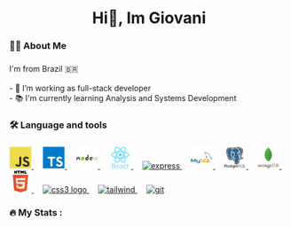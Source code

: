 <h1 align="center">Hi👋, Im Giovani</h1>

###

<h3 align="left">👩‍💻  About Me</h3>

###

<p align="left">I'm from Brazil 🇧🇷<br><br>- 🔭 I’m working as full-stack developer <br> - 📚 I'm currently learning Analysis and Systems Development <br></p>

###

<h3 align="left">🛠 Language and tools</h3>

###
<p  align="left">
  <a  href="https://developer.mozilla.org/en-US/docs/Web/JavaScript"  target="_blank"  rel="noreferrer">  
    <img  src="https://raw.githubusercontent.com/devicons/devicon/master/icons/javascript/javascript-original.svg"  alt="javascript"  width="40"  height="40"/>  
  </a>  
  <img width="12" /> 
  <a  href="https://www.typescriptlang.org/"  target="_blank"  rel="noreferrer"> 
    <img  src="https://raw.githubusercontent.com/devicons/devicon/master/icons/typescript/typescript-original.svg"  alt="typescript"  width="40"  height="40"/> 
  </a>
  <img width="12" />
  <a  href="https://nodejs.org"  target="_blank"  rel="noreferrer">  
    <img  src="https://raw.githubusercontent.com/devicons/devicon/master/icons/nodejs/nodejs-original-wordmark.svg"  alt="nodejs"  width="40"  height="40"/>  
  </a>
  <img width="12" />
  <a  href="https://reactjs.org/"  target="_blank"  rel="noreferrer">  
    <img  src="https://raw.githubusercontent.com/devicons/devicon/master/icons/react/react-original-wordmark.svg"  alt="react"  width="40"  height="40"/>  
  </a>
  <img width="12" />  
  <a  href="https://expressjs.com"  target="_blank"  rel="noreferrer">  
    <img  src="https://cdn.jsdelivr.net/gh/devicons/devicon/icons/express/express-original.svg"  alt="express"  width="40"  height="40"/>  
  </a>
  <img width="12" />  
  <a  href="https://www.mysql.com/"  target="_blank"  rel="noreferrer"> 
    <img  src="https://raw.githubusercontent.com/devicons/devicon/master/icons/mysql/mysql-original-wordmark.svg"  alt="mysql"  width="40"  height="40"/> 
  </a>
  <img width="12" /> 
  <a  href="https://www.postgresql.org"  target="_blank"  rel="noreferrer">  
    <img  src="https://raw.githubusercontent.com/devicons/devicon/master/icons/postgresql/postgresql-original-wordmark.svg"  alt="postgresql"  width="40"  height="40"/>  
  </a>
   <img width="12" />
  <a  href="https://www.mongodb.com/"  target="_blank"  rel="noreferrer"> 
    <img  src="https://raw.githubusercontent.com/devicons/devicon/master/icons/mongodb/mongodb-original-wordmark.svg"  alt="mongodb"  width="40"  height="40"/> 
  </a>
  <img width="12" />
  <a  href="https://www.w3.org/html/"  target="_blank"  rel="noreferrer">  
    <img  src="https://raw.githubusercontent.com/devicons/devicon/master/icons/html5/html5-original-wordmark.svg"  alt="html5"  width="40"  height="40"/>
  </a>
  <img width="12" />
  <a  href="https://www.w3.org/html/"  target="_blank"  rel="noreferrer">
    <img src="https://cdn.jsdelivr.net/gh/devicons/devicon/icons/css3/css3-original.svg" height="40" alt="css3 logo"  />
  </a>
  <img width="12" />    
  <a  href="https://tailwindcss.com/"  target="_blank"  rel="noreferrer">  
    <img  src="https://www.vectorlogo.zone/logos/tailwindcss/tailwindcss-icon.svg"  alt="tailwind"  width="40"  height="40"/> 
  </a>
  <img width="12" />    
  <a  href="https://git-scm.com/"  target="_blank"  rel="noreferrer">  
    <img  src="https://www.vectorlogo.zone/logos/git-scm/git-scm-icon.svg"  alt="git"  width="40"  height="40"/>  
  </a>
</p>

###

<h3 align="left">🔥   My Stats :</h3>

###


